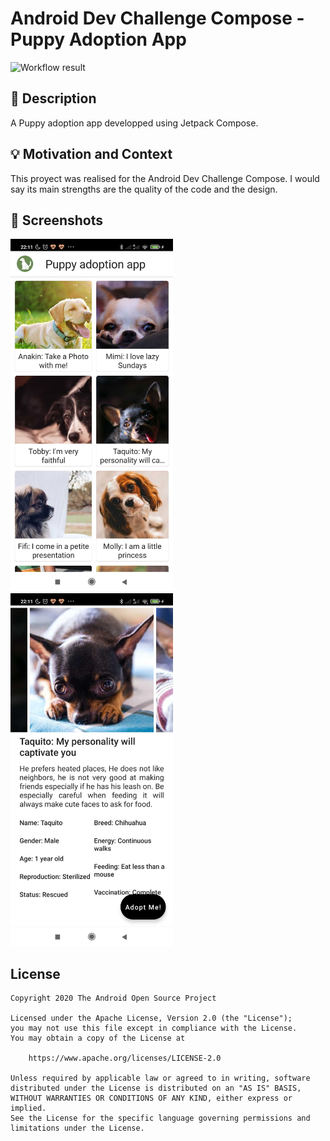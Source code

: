 # Android Dev Challenge Compose - Puppy Adoption App

![Workflow result](https://github.com/RobinLeflond/android-dev-challenge-compose/workflows/Check/badge.svg)

## :scroll: Description

A Puppy adoption app developped using Jetpack Compose.

## :bulb: Motivation and Context

This proyect was realised for the Android Dev Challenge Compose. I would say its main strengths are the
quality of the code and the design.

## :camera_flash: Screenshots

<img src="/results/screenshot_1.png" width="260">
&emsp;<img src="/results/screenshot_2.png" width="260">

## License

```
Copyright 2020 The Android Open Source Project

Licensed under the Apache License, Version 2.0 (the "License");
you may not use this file except in compliance with the License.
You may obtain a copy of the License at

    https://www.apache.org/licenses/LICENSE-2.0

Unless required by applicable law or agreed to in writing, software
distributed under the License is distributed on an "AS IS" BASIS,
WITHOUT WARRANTIES OR CONDITIONS OF ANY KIND, either express or implied.
See the License for the specific language governing permissions and
limitations under the License.
